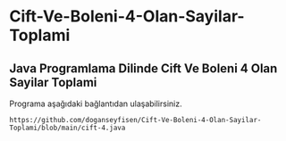 # Cift-Ve-Boleni-4-Olan-Sayilar-Toplami

## Java Programlama Dilinde Cift Ve Boleni 4 Olan Sayilar Toplami

Programa aşağıdaki bağlantıdan ulaşabilirsiniz.

```
https://github.com/doganseyfisen/Cift-Ve-Boleni-4-Olan-Sayilar-Toplami/blob/main/cift-4.java
```
